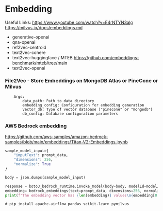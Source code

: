# Embedding
Useful Links:
https://www.youtube.com/watch?v=E4rNTYN3aIg
https://milvus.io/docs/embeddings.md

- generative-openai
- qna-openai
- ref2vec-centroid
- text2vec-cohere
- text2vec-huggingface / MTEB https://github.com/embeddings-benchmark/mteb/tree/main
- text2vec-openai

###  File2Vec - Store Embeddings on MongoDB Atlas or PineCone or Milvus
        Args:
            data_path: Path to data directory
            embedding_config: Configuration for embedding generation
            vector_db: Type of vector database ("pinecone" or "mongodb")
            db_config: Database configuration parameters


### AWS Bedrock embedding
https://github.com/aws-samples/amazon-bedrock-samples/blob/main/embeddings/Titan-V2-Embeddings.ipynb
```python
sample_model_input={
    "inputText": prompt_data,
    "dimensions": 256,
    "normalize": True
}

body = json.dumps(sample_model_input)

response = boto3_bedrock_runtime.invoke_model(body=body, modelId=modelId, accept=accept, contentType=contentType)
embedding= bedrock_embeddings(text=prompt_data, dimensions=256, normalize=True)
print(f"The embedding vector has {len(embedding)} values\n{embedding[0:3]+['...']+embedding[-3:]}")
```
``#
pip install apache-airflow pandas scikit-learn pymilvus``
